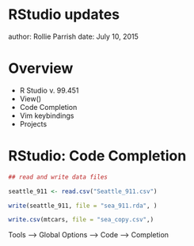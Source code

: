 <!-- https://github.com/ajlyons/rpres_css -->

<style>

.reveal h1, .reveal h2, .reveal h3 {
  word-wrap: normal;
  -moz-hyphens: none;
}

.footer {
    color: black; background: #E8E8E8;
    position: fixed; top: 90%;
    text-align:center; width:100%;
}

.small-code pre code {
  font-size: 1em;
}


</style>

RStudio updates
===============
author: Rollie Parrish
date: July 10, 2015


Overview
===============
-  R Studio v. 99.451
- View()
- Code Completion
- Vim keybindings
- Projects




RStudio: Code Completion
==================



```r
## read and write data files

seattle_911 <- read.csv("Seattle_911.csv")

write(seattle_911, file = "sea_911.rda", )

write.csv(mtcars, file = "sea_copy.csv",)
```

Tools --> Global Options --> Code --> Completion
